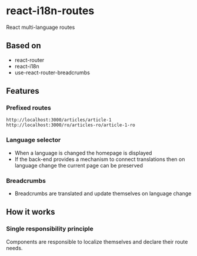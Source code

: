 # react-i18n-routes

React multi-language routes

## Based on

- react-router
- react-i18n
- use-react-router-breadcrumbs

## Features

### Prefixed routes

```
http://localhost:3000/articles/article-1
http://localhost:3000/ro/articles-ro/article-1-ro
```

### Language selector

- When a language is changed the homepage is displayed
- If the back-end provides a mechanism to connect translations then on language change the current page can be preserved

### Breadcrumbs

- Breadcrumbs are translated and update themselves on language change

## How it works

### Single responsibility principle

Components are responsible to localize themselves and declare their route needs.
